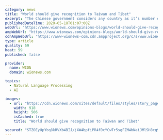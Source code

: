 ```yaml
---
category: news
title: "World should give recognition to Taiwan and Tibet"
excerpt: "The Chinese government considers any country as it’s number one enemy, which recognizes Taiwan as a sovereign nation. Similarly, if any one country would demand that Tibet should be recognized as a sovereign country,"
publishedDateTime: 2020-05-18T01:07:00Z
webUrl: "https://www.wionews.com/opinions-blogs/world-should-give-recognition-to-taiwan-and-tibet-299484"
ampWebUrl: "https://www.wionews.com/opinions-blogs/world-should-give-recognition-to-taiwan-and-tibet-299484/amp"
cdnAmpWebUrl: "https://www-wionews-com.cdn.ampproject.org/c/s/www.wionews.com/opinions-blogs/world-should-give-recognition-to-taiwan-and-tibet-299484/amp"
type: article
quality: 59
heat: 59
published: false

provider:
  name: WION
  domain: wionews.com

topics:
  - Natural Language Processing
  - AI

images:
  - url: "https://cdn.wionews.com/sites/default/files/styles/story_page/public/2020/05/14/140473-11virus-body-sub-facebookjumbo.jpg?itok=OYdgrs8_"
    width: 918
    height: 506
    isCached: true
    title: "World should give recognition to Taiwan and Tibet"

secured: "STZOEyUpYbq8kRVXb4BIJ/jXW4bpfiPR4fDcYCwTr5sgFZM4bNaiJMlSH8cgS3MSb6VB/9bQ2hNuBtrG5tJXkjS6HTkRQ8fnB68QbU8tDcZF7sDwwukwtHkQAnDVHb/BCoZkNFednzgTSkJnkUZVhEQCn64G6637e7cWm805cOds1nbkW8ULSCpBpdQHEtQARnFSq93LzdiON6AzBSImnXggASEJyb7YcNrXYzHN0ypLad1cx/bbcDaYAMTxXBWn+qWxB6Pjx6DT1wDYaDXqYGBisdASY6sEA5mkF24pfPTeHpI13ZayArptzkY1dHdU;0goiI4yuXYyC0dCZitbx1g=="
---
```


